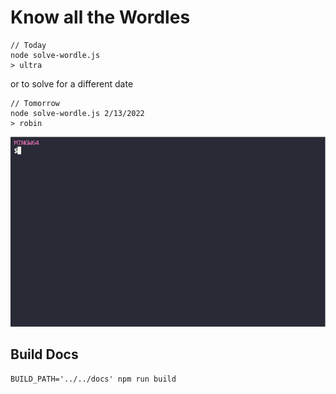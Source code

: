 # Know all the Wordles

```
// Today
node solve-wordle.js
> ultra
```

or to solve for a different date

```
// Tomorrow
node solve-wordle.js 2/13/2022
> robin
```

![solve-wordle.js](./assets/nodesolvewordle.gif)

## Build Docs

`BUILD_PATH='../../docs' npm run build`